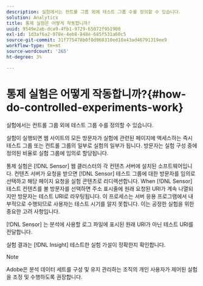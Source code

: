 ```yaml
---
description: 실험에서는 컨트롤 그룹 외에 테스트 그룹 수를 정의할 수 있습니다.
solution: Analytics
title: 통제 실험은 어떻게 작동합니까?
uuid: 9549e2ab-dca9-4fb1-9729-65072f951900
exl-id: 1d3af6a2-078e-4eb8-848e-685f531a60c5
source-git-commit: 31f775478b0f0d968310ed10a43ad46791319ee9
workflow-type: tm+mt
source-wordcount: '265'
ht-degree: 3%

---
```


# 통제 실험은 어떻게 작동합니까?{#how-do-controlled-experiments-work}

실험에서는 컨트롤 그룹 외에 테스트 그룹 수를 정의할 수 있습니다.

실험이 실행되면 웹 사이트의 모든 방문자가 실험에 관련된 페이지에 액세스하는 즉시 테스트 그룹 또는 컨트롤 그룹의 일부로 실험의 일부가 됩니다. 방문자는 실험 구성 중에 정의된 비율로 실험 그룹에 임의로 할당됩니다.

통제 실험은 [!DNL Sensor] 웹 클러스터의 각 컨텐츠 서버에 설치된 소프트웨어입니다. 컨텐츠 서버가 요청을 받으면 [!DNL Sensor] 테스트 그룹에 대한 방문자를 임의로 선택하고 해당 페이지 요청을 실험 콘텐츠로 리디렉션합니다. When [!DNL Sensor] 테스트 컨텐츠를 볼 방문자를 선택하면 주소 표시줄에 원래 요청된 URI가 계속 나열되지만 방문자는 테스트 URI로 라우팅됩니다. 이 프로세스는 서버 응용 프로그램에서 내부적으로 수행되므로 사용자는 테스트 시기를 알지 못합니다. 이는 공정한 실험을 위한 중요한 고려 사항입니다.

[!DNL Sensor] 는 분석에 사용할 로그 파일에 표시된 원래 URI가 아닌 테스트 URI를 전달합니다.

실험 결과는 [!DNL Insight] 테스트한 실험 가설이 정확한지 확인합니다.

>[!NOTE]
>
>Adobe은 분석 데이터 세트를 구성 및 유지 관리하는 조직의 개인 사용자가 제어된 실험을 조정 및 수행하도록 권장합니다.
